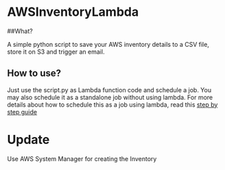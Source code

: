 # AWSInventoryLambda

##What?

A simple python script to save your AWS inventory details to a CSV file, store it on S3 and trigger an email.

## How to use? 

Just use the script.py as Lambda function code and schedule a job. You may also schedule it as a standalone job without using lambda. For more details about how to schedule this as a job using lambda, read this [step by step guide](http://blog.powerupcloud.com/2016/02/07/aws-inventory-details-in-csv-using-lambda/)



# Update

Use AWS System Manager for creating the Inventory



